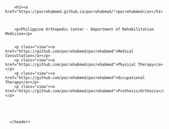 <html lang="en-US">
  <head>
    <meta charset="UTF-4">
    <meta http-equiv="X-UA-Compatible" content="IE=edge">
    <meta name="viewport" content="width=device-width, initial-scale=1">


        <h1><a href="https://pocrehabmed.github.io/pocrehabmed/">pocrehabmed</a></h1>
        
        

        <p>Philippine Orthopedic Center - Department of Rehabilitation Medicine</p>

        
        <p class="view"><a href="https://github.com/pocrehabmed/pocrehabmed">Medical Consultation</a></p>
        <p class="view"><a href="https://github.com/pocrehabmed/pocrehabmed">Physical Therapy</a></p>
        <p class="view"><a href="https://github.com/pocrehabmed/pocrehabmed">Occupational Therapy</a></p>
        <p class="view"><a href="https://github.com/pocrehabmed/pocrehabmed">Prothesis/Orthosis</a></p>
        

        

        
      </header>

